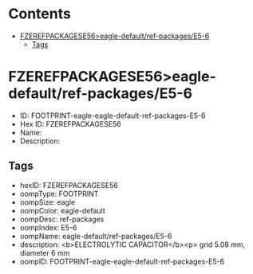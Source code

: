 



Contents
========

* [FZEREFPACKAGESE56>eagle-default/ref-packages/E5-6](#fzerefpackagese56eagle-defaultref-packagese5-6)
	* [Tags](#tags)

# FZEREFPACKAGESE56>eagle-default/ref-packages/E5-6

- ID: FOOTPRINT-eagle-eagle-default-ref-packages-E5-6
- Hex ID: FZEREFPACKAGESE56
- Name: 
- Description: 

## Tags

- hexID: FZEREFPACKAGESE56
- oompType: FOOTPRINT
- oompSize: eagle
- oompColor: eagle-default
- oompDesc: ref-packages
- oompIndex: E5-6
- oompName: eagle-default/ref-packages/E5-6
- description: &lt;b&gt;ELECTROLYTIC CAPACITOR&lt;/b&gt;&lt;p&gt;&#xD;
grid 5.08 mm, diameter 6 mm
- oompID: FOOTPRINT-eagle-eagle-default-ref-packages-E5-6
